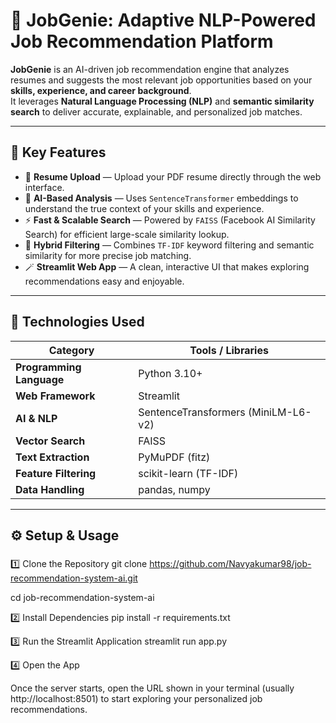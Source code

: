 ﻿# 💼 JobGenie: Adaptive NLP-Powered Job Recommendation Platform

**JobGenie** is an AI-driven job recommendation engine that analyzes resumes and suggests the most relevant job opportunities based on your **skills, experience, and career background**.  
It leverages **Natural Language Processing (NLP)** and **semantic similarity search** to deliver accurate, explainable, and personalized job matches.

---

## 🚀 Key Features

- 📄 **Resume Upload** — Upload your PDF resume directly through the web interface.
- 🤖 **AI-Based Analysis** — Uses `SentenceTransformer` embeddings to understand the true context of your skills and experience.
- ⚡ **Fast & Scalable Search** — Powered by `FAISS` (Facebook AI Similarity Search) for efficient large-scale similarity lookup.
- 🧠 **Hybrid Filtering** — Combines `TF-IDF` keyword filtering and semantic similarity for more precise job matching.
- 🪄 **Streamlit Web App** — A clean, interactive UI that makes exploring recommendations easy and enjoyable.

---

## 🧰 Technologies Used

| Category | Tools / Libraries |
|-----------|------------------|
| **Programming Language** | Python 3.10+ |
| **Web Framework** | Streamlit |
| **AI & NLP** | SentenceTransformers (MiniLM-L6-v2) |
| **Vector Search** | FAISS |
| **Text Extraction** | PyMuPDF (fitz) |
| **Feature Filtering** | scikit-learn (TF-IDF) |
| **Data Handling** | pandas, numpy |

---

## ⚙️ Setup & Usage

###

1️⃣ Clone the Repository
git clone https://github.com/Navyakumar98/job-recommendation-system-ai.git

  cd job-recommendation-system-ai

2️⃣ Install Dependencies
pip install -r requirements.txt

3️⃣ Run the Streamlit Application
streamlit run app.py

4️⃣ Open the App

Once the server starts, open the URL shown in your terminal (usually http://localhost:8501) to start exploring your personalized job recommendations.


